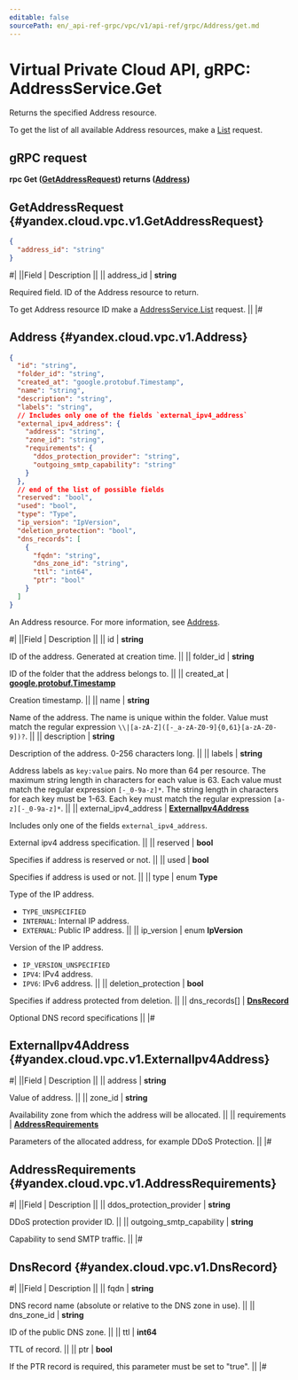 ```yaml
---
editable: false
sourcePath: en/_api-ref-grpc/vpc/v1/api-ref/grpc/Address/get.md
---
```


# Virtual Private Cloud API, gRPC: AddressService.Get

Returns the specified Address resource.

To get the list of all available Address resources, make a [List](/docs/vpc/api-ref/grpc/Address/list#List) request.

## gRPC request

**rpc Get ([GetAddressRequest](#yandex.cloud.vpc.v1.GetAddressRequest)) returns ([Address](#yandex.cloud.vpc.v1.Address))**

## GetAddressRequest {#yandex.cloud.vpc.v1.GetAddressRequest}

```json
{
  "address_id": "string"
}
```

#|
||Field | Description ||
|| address_id | **string**

Required field. ID of the Address resource to return.

To get Address resource ID make a [AddressService.List](/docs/vpc/api-ref/grpc/Address/list#List) request. ||
|#

## Address {#yandex.cloud.vpc.v1.Address}

```json
{
  "id": "string",
  "folder_id": "string",
  "created_at": "google.protobuf.Timestamp",
  "name": "string",
  "description": "string",
  "labels": "string",
  // Includes only one of the fields `external_ipv4_address`
  "external_ipv4_address": {
    "address": "string",
    "zone_id": "string",
    "requirements": {
      "ddos_protection_provider": "string",
      "outgoing_smtp_capability": "string"
    }
  },
  // end of the list of possible fields
  "reserved": "bool",
  "used": "bool",
  "type": "Type",
  "ip_version": "IpVersion",
  "deletion_protection": "bool",
  "dns_records": [
    {
      "fqdn": "string",
      "dns_zone_id": "string",
      "ttl": "int64",
      "ptr": "bool"
    }
  ]
}
```

An Address resource. For more information, see [Address](/docs/vpc/concepts/address).

#|
||Field | Description ||
|| id | **string**

ID of the address. Generated at creation time. ||
|| folder_id | **string**

ID of the folder that the address belongs to. ||
|| created_at | **[google.protobuf.Timestamp](https://developers.google.com/protocol-buffers/docs/reference/google.protobuf#timestamp)**

Creation timestamp. ||
|| name | **string**

Name of the address.
The name is unique within the folder.
Value must match the regular expression ``\\|[a-zA-Z]([-_a-zA-Z0-9]{0,61}[a-zA-Z0-9])?``. ||
|| description | **string**

Description of the address. 0-256 characters long. ||
|| labels | **string**

Address labels as `key:value` pairs.
No more than 64 per resource.
The maximum string length in characters for each value is 63.
Each value must match the regular expression `[-_0-9a-z]*`.
The string length in characters for each key must be 1-63.
Each key must match the regular expression `[a-z][-_0-9a-z]*`. ||
|| external_ipv4_address | **[ExternalIpv4Address](#yandex.cloud.vpc.v1.ExternalIpv4Address)**

Includes only one of the fields `external_ipv4_address`.

External ipv4 address specification. ||
|| reserved | **bool**

Specifies if address is reserved or not. ||
|| used | **bool**

Specifies if address is used or not. ||
|| type | enum **Type**

Type of the IP address.

- `TYPE_UNSPECIFIED`
- `INTERNAL`: Internal IP address.
- `EXTERNAL`: Public IP address. ||
|| ip_version | enum **IpVersion**

Version of the IP address.

- `IP_VERSION_UNSPECIFIED`
- `IPV4`: IPv4 address.
- `IPV6`: IPv6 address. ||
|| deletion_protection | **bool**

Specifies if address protected from deletion. ||
|| dns_records[] | **[DnsRecord](#yandex.cloud.vpc.v1.DnsRecord)**

Optional DNS record specifications ||
|#

## ExternalIpv4Address {#yandex.cloud.vpc.v1.ExternalIpv4Address}

#|
||Field | Description ||
|| address | **string**

Value of address. ||
|| zone_id | **string**

Availability zone from which the address will be allocated. ||
|| requirements | **[AddressRequirements](#yandex.cloud.vpc.v1.AddressRequirements)**

Parameters of the allocated address, for example DDoS Protection. ||
|#

## AddressRequirements {#yandex.cloud.vpc.v1.AddressRequirements}

#|
||Field | Description ||
|| ddos_protection_provider | **string**

DDoS protection provider ID. ||
|| outgoing_smtp_capability | **string**

Capability to send SMTP traffic. ||
|#

## DnsRecord {#yandex.cloud.vpc.v1.DnsRecord}

#|
||Field | Description ||
|| fqdn | **string**

DNS record name (absolute or relative to the DNS zone in use). ||
|| dns_zone_id | **string**

ID of the public DNS zone. ||
|| ttl | **int64**

TTL of record. ||
|| ptr | **bool**

If the PTR record is required, this parameter must be set to "true". ||
|#
